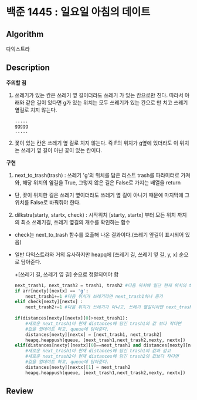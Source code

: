 # 백준 1445 : 일요일 아침의 데이트

## Algorithm

다익스트라

## Description

**주의할 점**

1. 쓰레기가 있는 칸은 쓰레기 옆 길이더라도 쓰레기 가 있는 칸으로만 친다. 따라서 아래와 같은 길이 있다면 g가 있는 위치는 모두 쓰레기가 있는 칸으로 만 치고 쓰레기 옆길로 치지 않는다.
    ```
    .....
    ggggg
    .....
    ```
2. 꽃이 있는 칸은 쓰레기 옆 길로 치지 않는다. 즉 F의 위치가 g옆에 있더라도 이 위치는 쓰레기 옆 길이 아닌 꽃이 있는 칸이다.

**구현**
1. next_to_trash(trash) : 쓰레기 'g'의 위치를 담은 리스트 trash를 파라미터로 가져와, 해당 위치의 옆길을 True, 그렇지 않은 길은 False로 가지는 배열을 return

+ 단, 꽃이 위치한 길은 쓰레기 옆이더라도 쓰레기 옆 길이 아니기 때문에 마지막에 그 위치를 False로 바꿔줘야 한다.

2. dilkstra(starty, startx, check) : 시작위치 [starty, startx] 부터 모든 위치 까지의 최소 쓰레기길, 쓰레기 옆길의 개수를 확인하는 함수

+ check는 next_to_trash 함수를 호출해 나온 결과이다.(쓰레기 옆길이 표시되어 있음)

+ 일반 다익스트라와 거의 유사하지만 heapq에 [쓰레기 길, 쓰레기 옆 길, y, x] 순으로 담아준다.
    
    +[쓰레기 길, 쓰레기 옆 길] 순으로 정렬되어야 함

    ```python
    next_trash1, next_trash2 = trash1, trash2 #다음 위치에 일단 현재 위치의 trash1, trash2를 담아준다.
    if arr[nexty][nextx] == 'g':
        next_trash1+=1 #다음 위치가 쓰레기라면 next_trash1하나 증가
    elif check[nexty][nextx] :
        next_trash2+=1 #다음 위치가 쓰레기가 아니고, 쓰레기 옆길이라면 next_trash2 하나 증가
                
    if(distances[nexty][nextx][0]>next_trash1): 
        #새로운 next_trash1이 현재 distances에 담긴 trash1의 값 보다 작다면
        #값을 업데이트 하고, queue에 담아준다.
        distances[nexty][nextx] = [next_trash1, next_trash2]
        heapq.heappush(queue, [next_trash1,next_trash2,nexty, nextx])
    elif(distances[nexty][nextx][0]==next_trash1 and distances[nexty][nextx][1]>next_trash2):
        #새로운 next_trash1이 현재 distances에 담긴 trash1의 값과 같고
        #새로운 next_trash2이 현재 distances에 담긴 trash2의 값보다 작다면
        #값을 업데이트 하고, queue에 담아준다.
        distances[nexty][nextx][1] = next_trash2
        heapq.heappush(queue, [next_trash1,next_trash2,nexty, nextx])   

    ```
## Review


